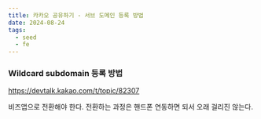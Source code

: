 ```yaml
---
title: 카카오 공유하기 - 서브 도메인 등록 방법
date: 2024-08-24
tags:
  - seed
  - fe
---
```

### Wildcard subdomain 등록 방법
https://devtalk.kakao.com/t/topic/82307

비즈앱으로 전환해야 한다.
전환하는 과정은 핸드폰 연동하면 되서 오래 걸리진 않는다.
